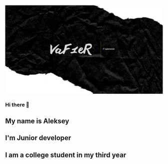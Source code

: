 <img sr="https://github.com/Leshawolf/Leshawolf/blob/main/Image.png" width="50px" lenght="50px">

[![Header](https://github.com/Leshawolf/Leshawolf/blob/main/Image.png)](https://github.com/Leshawolf)

### Hi there 👋
## My name is Aleksey
## I'm Junior developer
## I am a college student in my third year
